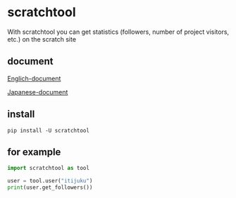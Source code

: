 # scratchtool
With scratchtool you can get statistics (followers, number of project visitors, etc.) on the scratch site

## document
[Englich-document](https://github.com/itijuku/scratchtool/wiki/%5Ben%5Dscratchtool's-document)

[Japanese-document](https://github.com/itijuku/scratchtool/wiki/%5Bja%5Dscratchtool%E3%81%AE%E3%83%89%E3%82%AD%E3%83%A5%E3%83%A1%E3%83%B3%E3%83%88)

## install
```
pip install -U scratchtool
```

## for example
```python
import scratchtool as tool

user = tool.user("itijuku")
print(user.get_followers())
```
